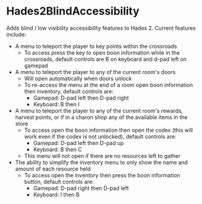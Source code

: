# Hades2BlindAccessibility
Adds blind / low visibility accessibility features to Hades 2. Current features include:
* A menu to teleport the player to key points within the crossroads
    * To access press the key to open boon information while in the crossroads, default controls are B on keyboard and d-pad left on gamepad
* A menu to teleport the player to any of the current room's doors 
    * Will open automatically when doors unlock
    * To re-access the menu at the end of a room open boon information then inventory, default controls are:
        * Gamepad: D-pad left then D-pad right
        * Keyboard: B then I
* A menu to teleport the player to any of the current room's rewards, harvest points, or if in a charon shop any of the available items in the store
    * To access open the boon information then open the codex (this will work even if the codex is not unlocked), default controls are:
        * Gamepad: D-pad left then D-pad up
        * Keyboard: B then C
     * This menu will not open if there are no resources left to gather
* The ability to simplify the inventory menu to only show the name and amount of each resource held
    * To access open the inventory then press the boon information button, default controls are:
        * Gamepad: D-pad right then D-pad left
        * Keyboard: I then B
